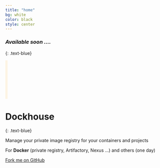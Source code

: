 ```yaml
---
title: "home"
bg: white
color: black
style: center
---
```


### *Available soon ....*
{: .text-blue}

<span class="fa-stack subtlecircle" style="font-size:100px; background:rgba(255,166,0,0.1)">
  <i class="fa fa-circle fa-stack-2x text-white"></i>
  <i class="fa fa-cubes fa-stack-1x text-blue" style="padding-left:7px"></i>
</span>

# Dockhouse
{: .text-blue}

Manage your private image registry for your containers and projects

For __Docker__ (private registry, Artifactory, Nexus ...) and others (one day)

<span id="forkongithub">
<a href="https://github.com/Dockhouse/dockhouse" class="bg-blue">
  <!--<a href="{{ site.source_link }}" class="bg-blue">-->
    Fork me on GitHub
  </a>
</span>
